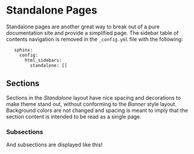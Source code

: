 # Standalone Pages

Standalone pages are another great way to break out of a pure documentation site and provide a simplified page. The sidebar table of contents navigation is removed in the `_config.yml` file with the following:

```
   sphinx:
     config:
       html_sidebars:
         standalone: []
```

## Sections

Sections in the *Standalone* layout have nice spacing and decorations to make theme
stand out, without conforming to the *Banner* style layout.  Background colors are
not changed and spacing is meant to imply that the section content is intended to be
read as a single page.

### Subsections

And subsections are displayed like this!